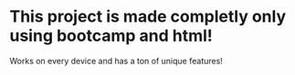 # This project is made completly only using bootcamp and html!

Works on every device and has a ton of unique features!
